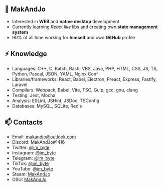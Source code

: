 ## 👦 MakAndJo
- Interested in **WEB** and **native desktop** development
- Currently learning *React like* libs and creating own **state management system**
- 90% of all time working for **himself** and own **GitHub** profile
## ⚡ Knowledge
- Languages: C++, C, Batch, Bash, VBS, Java, PHP, HTML, CSS, JS, TS, Python, Pascal, JSON, YAML, Nginx Conf
- Libraries/frameworks: React, Babel, Electron, Preact, Express, Fastify, Laravel
- Compilers: Webpack, Babel, Vite, TSC, Gulp, gcc, gnu, clang
- Testing: Jest, Mocha
- Analysis: ESLint, JSHint, JSDoc, TSConfig
- Databases: MySQL, SQLite, Redis
## 📫 Contacts
- Email: makandjo@outlook.com
- Discord: MakAndJo#1416
- Twitter: [@im_byte](https://twitter.com/im_byte)
- Instagram: [@im_byte](https://instagram.com/im_byte)
- Telegram: [@im_byte](https://t.me/im_byte)
- TikTok: [@im_byte](https://www.tiktok.com/@im_byte)
- YouTube: [@im_byte](https://www.youtube.com/@im_byte)
- Steam: [MakAndJo](https://steamcommunity.com/profiles/76561199388252289/)
- OSU: [MakAndJo](https://osu.ppy.sh/users/28574170)
<!---
MakAndJo/MakAndJo is a ✨ special ✨ repository because its `README.md` (this file) appears on your GitHub profile.
You can click the Preview link to take a look at your changes.
--->
